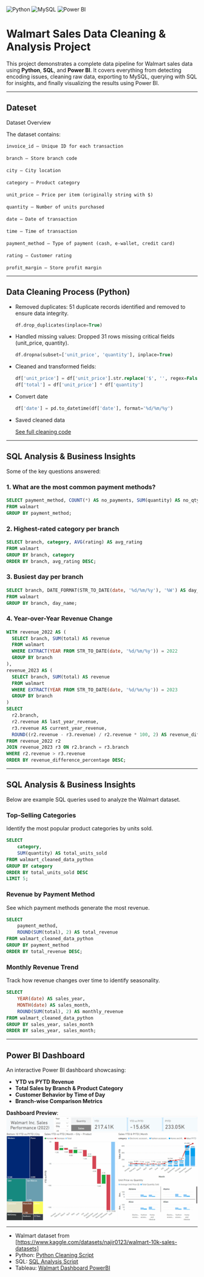 ![Python](https://img.shields.io/badge/Python-3776AB.svg?style=for-the-badge&logo=Python&logoColor=white)
![MySQL](https://img.shields.io/badge/mysql-%2300f.svg?style=for-the-badge&logo=mysql&logoColor=white)
![Power BI](https://img.shields.io/badge/power_bi-F2C811?style=for-the-badge&logo=powerbi&logoColor=black)

#  Walmart Sales Data Cleaning & Analysis Project

This project demonstrates a complete data pipeline for Walmart sales data using **Python**, **SQL**, and **Power BI**. It covers everything from detecting encoding issues, cleaning raw data, exporting to MySQL, querying with SQL for insights, and finally visualizing the results using Power BI.

---

##  Dateset

Dataset Overview

The dataset contains:

    invoice_id — Unique ID for each transaction

    branch — Store branch code

    city — City location

    category — Product category

    unit_price — Price per item (originally string with $)

    quantity — Number of units purchased

    date — Date of transaction

    time — Time of transaction

    payment_method — Type of payment (cash, e-wallet, credit card)

    rating — Customer rating

    profit_margin — Store profit margin

---

##  Data Cleaning Process (Python)

- Removed duplicates: 51 duplicate records identified and removed to ensure data integrity.
  ```sql
  df.drop_duplicates(inplace=True)
  ```
- Handled missing values: Dropped 31 rows missing critical fields (unit_price, quantity).
  ```sql
  df.dropna(subset=['unit_price', 'quantity'], inplace=True)
  ```
- Cleaned and transformed fields:
  ```sql
  df['unit_price'] = df['unit_price'].str.replace('$', '', regex=False).astype(float)
  df['total'] = df['unit_price'] * df['quantity']
  ```
- Convert date
  ```sql
  df['date'] = pd.to_datetime(df['date'], format='%d/%m/%y')
  ```

- Saved cleaned data


  [See full cleaning code](https://github.com/kChe626/Walmart/blob/main/Walmart_clean_python.ipynb)
---

##  SQL Analysis & Business Insights

Some of the key questions answered:

###  1. What are the most common payment methods?
```sql
SELECT payment_method, COUNT(*) AS no_payments, SUM(quantity) AS no_qty_sold
FROM walmart
GROUP BY payment_method;
```

###  2. Highest-rated category per branch
```sql
SELECT branch, category, AVG(rating) AS avg_rating
FROM walmart
GROUP BY branch, category
ORDER BY branch, avg_rating DESC;
```

###  3. Busiest day per branch
```sql
SELECT branch, DATE_FORMAT(STR_TO_DATE(date, '%d/%m/%y'), '%W') AS day_name, COUNT(*) AS no_transactions
FROM walmart
GROUP BY branch, day_name;
```

###  4. Year-over-Year Revenue Change
```sql
WITH revenue_2022 AS (
  SELECT branch, SUM(total) AS revenue
  FROM walmart
  WHERE EXTRACT(YEAR FROM STR_TO_DATE(date, '%d/%m/%y')) = 2022
  GROUP BY branch
),
revenue_2023 AS (
  SELECT branch, SUM(total) AS revenue
  FROM walmart
  WHERE EXTRACT(YEAR FROM STR_TO_DATE(date, '%d/%m/%y')) = 2023
  GROUP BY branch
)
SELECT 
  r2.branch,
  r2.revenue AS last_year_revenue,
  r3.revenue AS current_year_revenue,
  ROUND((r2.revenue - r3.revenue) / r2.revenue * 100, 2) AS revenue_difference_percentage
FROM revenue_2022 r2
JOIN revenue_2023 r3 ON r2.branch = r3.branch
WHERE r2.revenue > r3.revenue
ORDER BY revenue_difference_percentage DESC;
```

---

##  SQL Analysis & Business Insights
Below are example SQL queries used to analyze the Walmart dataset.

### Top-Selling Categories
Identify the most popular product categories by units sold.
```sql
SELECT 
    category, 
    SUM(quantity) AS total_units_sold
FROM walmart_cleaned_data_python
GROUP BY category
ORDER BY total_units_sold DESC
LIMIT 5;
```

### Revenue by Payment Method
See which payment methods generate the most revenue.
```sql
SELECT 
    payment_method, 
    ROUND(SUM(total), 2) AS total_revenue
FROM walmart_cleaned_data_python
GROUP BY payment_method
ORDER BY total_revenue DESC;
```

###  Monthly Revenue Trend
Track how revenue changes over time to identify seasonality.
```sql
SELECT 
    YEAR(date) AS sales_year, 
    MONTH(date) AS sales_month, 
    ROUND(SUM(total), 2) AS monthly_revenue
FROM walmart_cleaned_data_python
GROUP BY sales_year, sales_month
ORDER BY sales_year, sales_month;
```


---

##  Power BI Dashboard

An interactive Power BI dashboard showcasing:

- **YTD vs PYTD Revenue**
- **Total Sales by Branch & Product Category**
- **Customer Behavior by Time of Day**
- **Branch-wise Comparison Metrics**

 **Dashboard Preview**:  
![Dashboard](https://github.com/kChe626/Walmart/blob/main/Walmart%20Power%20Bi%20Dashboard.gif)

---



- Walmart dataset from [https://www.kaggle.com/datasets/najir0123/walmart-10k-sales-datasets]
- Python: [Python Cleaning Script](https://github.com/kChe626/Walmart/blob/main/walmart_python_cleaned_data.ipynbx)
- SQL: [SQL Analysis Script](https://github.com/kChe626/Walmart/blob/main/walmart_sql_analysis.sql)
- Tableau: [Walmart Dashboard PowerBI](https://github.com/kChe626/Walmart/blob/main/Walmart_Dashboard.pbix)
